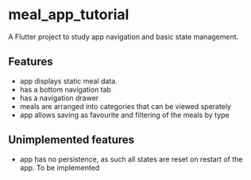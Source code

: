 # meal_app_tutorial

A Flutter project to study app navigation and basic state management.

## Features
- app displays static meal data.
- has a bottom navigation tab
- has a navigation drawer
- meals are arranged into categories that can be viewed sperately
- app allows saving as favourite and filtering of the meals by type
  
## Unimplemented features
- app has no persistence, as such all states are reset on restart of the app. To be implemented
